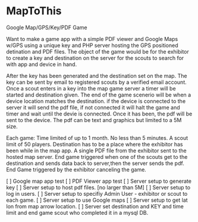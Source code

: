 # MapToThis
Google Map/GPS/Key/PDF Game

 Want to make a game app with a simple PDF viewer and Google Maps w/GPS using
a unique key and PHP server hosting the GPS positioned detination and PDF files. 
 The object of the game would be for the exhibitor to create a key and destination on
 the server for the scouts to search for with app and device in hand. 
 
 After the key has been generated and the destination set on the map. The key can be sent 
 by email to registered scouts by a verified email account.  Once a scout enters in a key
 into the map game server a timer will be started and destination given. The end of the game
 scenerio will be when a device location matches the destination. if the device is connected
 to the server it will send the pdf file, if not connected it will halt the game and timer
 and wait until the devie is connected. Once it has been, the pdf will be sent to the device. 
 The pdf can be text and graphics but limited to a 5M size. 
 
 Each game:
    Time limited of up to 1 month. No less than 5 minutes. 
    A scout limit of 50 players.
    Destination has to be a place where the exhibitor has been while in the map app.
    A single PDF file from the exhibitor sent to the hosted map server.
    End game triggered when one of the scouts get to the destination and sends data back to server,then the server sends the pdf.
    End Game triggered by the exhibitor canceling the game.  
 
 
 [ ] Google map app test
 [ ] PDF Viewer app test
 [ ] Server setup to generate key
 [ ] Server setup to host pdf files. [no larger than 5M]
 [ ] Server setup to log in users.
 [ ] Server setup to specifiy Admin User - exhibitor or scout to each game.
 [ ] Server setup to use Google maps
 [ ] Server setup to get lat lon from map arrow location.
 [ ] Server set destination and KEY and time limit and end game scout who completed it in a mysql DB. 
  
 
